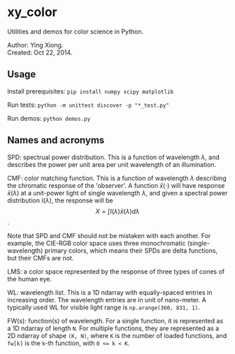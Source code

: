 xy_color
========

Utilities and demos for color science in Python.

Author: Ying Xiong.  
Created: Oct 22, 2014.


Usage
-----

Install prerequisites: `pip install numpy scipy matplotlib`

Run tests: `python -m unittest discover -p "*_test.py"`

Run demos: `python demos.py`



Names and acronyms
------------------

SPD: spectrual power distribution. This is a function of wavelength $\lambda$,
and describes the power per unit area per unit wavelength of an illumination.

CMF: color matching function. This is a function of wavelength $\lambda$
describing the chromatic response of the 'observer'. A function $\bar{x}(\cdot)$
will have response $\bar{x}(\lambda)$ at a unit-power light of single wavelength
$\lambda$, and given a spectral power distribution $I(\lambda)$, the response
will be $$X = \int I(\lambda) \bar{x}(\lambda) d\lambda$$.

Note that SPD and CMF should not be mistaken with each another. For example, the
CIE-RGB color space uses three monochromatic (single-wavelength) primary colors,
which means their SPDs are delta functions, but their CMFs are not.

LMS: a color space represented by the response of three types of cones of the
human eye.

WL: wavelength list. This is a 1D ndarray with equally-spaced entries in
increasing order. The wavelength entries are in unit of nano-meter. A typically
used WL for visible light range is `np.arange(360, 831, 1)`.

FW(s): function(s) of wavelength. For a single function, it is represented as a
1D ndarray of length `N`. For multiple functions, they are represented as a 2D
ndarray of shape `(K, N)`, where `K` is the number of loaded functions, and
`fw[k]` is the `k`-th function, with `0 <= k < K`.
